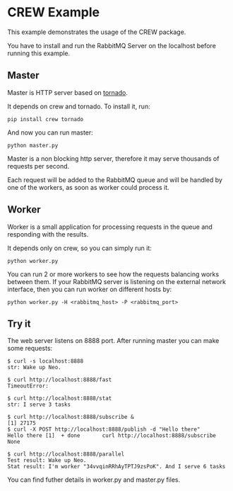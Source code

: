 CREW Example
============

This example demonstrates the usage of the CREW package.

You have to install and run the RabbitMQ Server on the localhost before running this example.


Master
------

Master is HTTP server based on [tornado](http://www.tornadoweb.org/en/stable/).

It depends on crew and tornado. To install it, run:

    pip install crew tornado
	
And now you can run master:

    python master.py
	
Master is a non blocking http server, therefore it may serve thousands of requests per second.

Each request will be added to the RabbitMQ queue and will be handled by one of the workers, as soon as worker could process it.

	
Worker
------

Worker is a small application for processing requests in the queue and responding with the results.

It depends only on crew, so you can simply run it:

    python worker.py

You can run 2 or more workers to see how the requests balancing works between them. If your RabbitMQ server is listening on the external network interface, then you can run worker on different hosts by:

    python worker.py -H <rabbitmq_host> -P <rabbitmq_port>


Try it
------

The web server listens on 8888 port. After running master you can make some requests:

    $ curl -s localhost:8888
    str: Wake up Neo.

    $ curl http://localhost:8888/fast
    TimeoutError:

    $ curl http://localhost:8888/stat
    str: I serve 3 tasks
    
    $ curl http://localhost:8888/subscribe &
	[1] 27175
	$ curl -X POST http://localhost:8888/publish -d "Hello there"
	Hello there [1]  + done       curl http://localhost:8888/subscribe
	None
	
	$ curl http://localhost:8888/parallel
	Test result: Wake up Neo.
	Stat result: I'm worker "34vvqinRRhAyTPTJ9zsPoK". And I serve 6 tasks

You can find futher details in worker.py and master.py files.